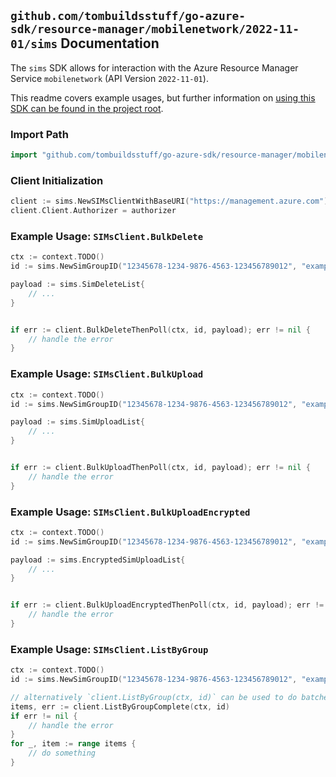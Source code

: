 
## `github.com/tombuildsstuff/go-azure-sdk/resource-manager/mobilenetwork/2022-11-01/sims` Documentation

The `sims` SDK allows for interaction with the Azure Resource Manager Service `mobilenetwork` (API Version `2022-11-01`).

This readme covers example usages, but further information on [using this SDK can be found in the project root](https://github.com/tombuildsstuff/go-azure-sdk/tree/main/docs).

### Import Path

```go
import "github.com/tombuildsstuff/go-azure-sdk/resource-manager/mobilenetwork/2022-11-01/sims"
```


### Client Initialization

```go
client := sims.NewSIMsClientWithBaseURI("https://management.azure.com")
client.Client.Authorizer = authorizer
```


### Example Usage: `SIMsClient.BulkDelete`

```go
ctx := context.TODO()
id := sims.NewSimGroupID("12345678-1234-9876-4563-123456789012", "example-resource-group", "simGroupValue")

payload := sims.SimDeleteList{
	// ...
}


if err := client.BulkDeleteThenPoll(ctx, id, payload); err != nil {
	// handle the error
}
```


### Example Usage: `SIMsClient.BulkUpload`

```go
ctx := context.TODO()
id := sims.NewSimGroupID("12345678-1234-9876-4563-123456789012", "example-resource-group", "simGroupValue")

payload := sims.SimUploadList{
	// ...
}


if err := client.BulkUploadThenPoll(ctx, id, payload); err != nil {
	// handle the error
}
```


### Example Usage: `SIMsClient.BulkUploadEncrypted`

```go
ctx := context.TODO()
id := sims.NewSimGroupID("12345678-1234-9876-4563-123456789012", "example-resource-group", "simGroupValue")

payload := sims.EncryptedSimUploadList{
	// ...
}


if err := client.BulkUploadEncryptedThenPoll(ctx, id, payload); err != nil {
	// handle the error
}
```


### Example Usage: `SIMsClient.ListByGroup`

```go
ctx := context.TODO()
id := sims.NewSimGroupID("12345678-1234-9876-4563-123456789012", "example-resource-group", "simGroupValue")

// alternatively `client.ListByGroup(ctx, id)` can be used to do batched pagination
items, err := client.ListByGroupComplete(ctx, id)
if err != nil {
	// handle the error
}
for _, item := range items {
	// do something
}
```
